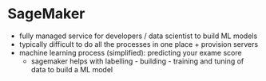 # SageMaker

* fully managed service for developers / data scientist to build ML models
* typically difficult to do all the processes in one place + provision servers
* machine learning process (simplified): predicting your exame score
  * sagemaker helps with labelling - building - training and tuning of data to build a ML model
